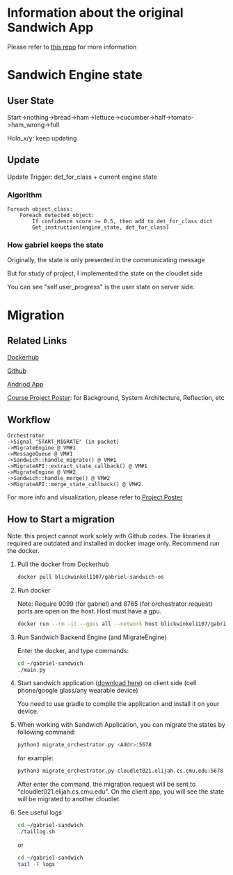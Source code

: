 # Information about the original Sandwich App

Please refer to [this repo](https://github.com/cmusatyalab/gabriel-sandwich#readme) for more information

# Sandwich Engine state

## User State

Start->nothing->bread->ham->lettuce->cucumber->half->tomato->ham_wrong->full

Holo_x/y: keep updating

## Update

Update Trigger: det_for_class + current engine state

### Algorithm
```
Foreach object_class:
    Foreach detected_object:
        If confidence score >= 0.5, then add to det_for_class dict
        Get_instruction(engine_state, det_for_class)
```

### How gabriel keeps the state
Originally, the state is only presented in the communicating message

But for study of project, I implemented the state on the cloudlet side

You can see "self.user_progress" is the user state on server side.

# Migration
## Related Links
[Dockerhub](https://hub.docker.com/repository/docker/blickwinkel1107/gabriel-sandwich-os/general)

[Github](https://github.com/Blickwinkel1107/gabriel-sandwich)

[Andriod App](https://github.com/Blickwinkel1107/gabriel-instruction)

[Course Project Poster](): for Background, System Architecture, Reflection, etc

## Workflow
```
Orchestrator
->Signal "START_MIGRATE" (in packet)
->MigrateEngine @ VM#1
->MessageQueue @ VM#1
->Sandwich::handle_migrate() @ VM#1
->MigrateAPI::extract_state_callback() @ VM#1
->MigrateEngine @ VM#2
->Sandwich::handle_merge() @ VM#2
->MigrateAPI::merge_state_callback() @ VM#2
```
For more info and visualization, please refer to [Project Poster]()

## How to Start a migration
Note: this project cannot work solely with Github codes. The libraries it required are outdated and installed in docker image only. Recommend run the docker.

1. Pull the docker from Dockerhub
   ```bash
   docker pull blickwinkel1107/gabriel-sandwich-os
   ```
2. Run docker
   
   Note: Require 9099 (for gabriel) and 8765 (for orchestrator request) ports are open on the host. Host must have a gpu.
   ```bash
   docker run --rm -it --gpus all --network host blickwinkel1107/gabriel-sandwich-os
   ```
3. Run Sandwich Backend Engine (and MigrateEngine)
   
   Enter the docker, and type commands:
   ```bash
   cd ~/gabriel-sandwich
   ./main.py
   ```
4. Start sandwich application ([download here](https://github.com/Blickwinkel1107/gabriel-instruction)) on client side (cell phone/google glass/any wearable device)
   
   You need to use gradle to compile the application and install it on your device. 
   
5. When working with Sandwich Application, you can migrate the states by following command:
   ```bash
   python3 migrate_orchestrator.py <Addr>:5678
   ``` 
   for example:
   ```bash
   python3 migrate_orchestrator.py cloudlet021.elijah.cs.cmu.edu:5678
   ```
   After enter the command, the migration request will be sent to "cloudlet021.elijah.cs.cmu.edu".
   On the client app, you will see the state will be migrated to another cloudlet. 

6. See useful logs
   ```bash
   cd ~/gabriel-sandwich
   ./taillog.sh
   ```
   or
   ```bash
   cd ~/gabriel-sandwich
   tail -F logs
   ```
